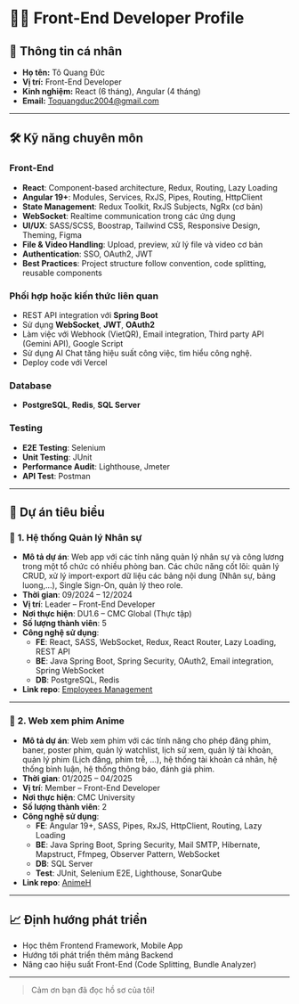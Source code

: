 # 🧑‍💻 Front-End Developer Profile

## 👤 Thông tin cá nhân

- **Họ tên:** Tô Quang Đức
- **Vị trí:** Front-End Developer
- **Kinh nghiệm:** React (6 tháng), Angular (4 tháng)
- **Email:** Toquangduc2004@gmail.com

---

## 🛠️ Kỹ năng chuyên môn

### Front-End
- **React**: Component-based architecture, Redux, Routing, Lazy Loading
- **Angular 19+**: Modules, Services, RxJS, Pipes, Routing, HttpClient
- **State Management**: Redux Toolkit, RxJS Subjects, NgRx (cơ bản)
- **WebSocket**: Realtime communication trong các ứng dụng
- **UI/UX**: SASS/SCSS, Boostrap, Tailwind CSS, Responsive Design, Theming, Figma
- **File & Video Handling**: Upload, preview, xử lý file và video cơ bản
- **Authentication**: SSO, OAuth2, JWT
- **Best Practices**: Project structure follow convention, code splitting, reusable components

### Phối hợp hoặc kiến thức liên quan
- REST API integration với **Spring Boot**
- Sử dụng **WebSocket**, **JWT**, **OAuth2**
- Làm việc với Webhook (VietQR), Email integration, Third party API (Gemini API), Google Script
- Sử dụng AI Chat tăng hiệu suất công việc, tìm hiểu công nghệ.
- Deploy code với Vercel

### Database
- **PostgreSQL**, **Redis**, **SQL Server**

### Testing
- **E2E Testing**: Selenium
- **Unit Testing**: JUnit
- **Performance Audit**: Lighthouse, Jmeter
- **API Test**: Postman

---

## 📁 Dự án tiêu biểu

### 🚀 **1. Hệ thống Quản lý Nhân sự**
- **Mô tả dự án**: Web app với các tính năng quản lý nhân sự và công lương trong một tổ chức có nhiều phòng ban. Các chức năng cốt lõi: quản lý CRUD, xử lý import-export dữ liệu các bảng nội dung (Nhân sự, bảng luong,...), Single Sign-On, quản lý theo role.
- **Thời gian**: 09/2024 – 12/2024
- **Vị trí**: Leader – Front-End Developer
- **Nơi thực hiện**: DU1.6 – CMC Global (Thực tập)
- **Số lượng thành viên**: 5
- **Công nghệ sử dụng**:
  - **FE**: React, SASS, WebSocket, Redux, React Router, Lazy Loading, REST API
  - **BE**: Java Spring Boot, Spring Security, OAuth2, Email integration, Spring WebSocket
  - **DB**: PostgreSQL, Redis
- **Link repo**: [Employees Management](https://github.com/Fxdonad/project_thuctap_cmc_global)

---

### 🎥 **2. Web xem phim Anime**
- **Mô tả dự án**: Web xem phim với các tính năng cho phép đăng phim, baner, poster phim, quản lý watchlist, lịch sử xem, quản lý tài khoản, quản lý phim (Lịch đăng, phim trễ, ...), hệ thống tài khoản cá nhân, hệ thống bình luận, hệ thống thông báo, đánh giá phim.
- **Thời gian**: 01/2025 – 04/2025
- **Vị trí**: Member – Front-End Developer
- **Nơi thực hiện**: CMC University
- **Số lượng thành viên**: 2
- **Công nghệ sử dụng**:
  - **FE**: Angular 19+, SASS, Pipes, RxJS, HttpClient, Routing, Lazy Loading
  - **BE**: Java Spring Boot, Spring Security, Mail SMTP, Hibernate, Mapstruct, Ffmpeg, Observer Pattern, WebSocket
  - **DB**: SQL Server
  - **Test**: JUnit, Selenium E2E, Lighthouse, SonarQube
- **Link repo**: [AnimeH](https://github.com/orgs/AnimeHWeb/repositories)

---

## 📈 Định hướng phát triển
- Học thêm Frontend Framework, Mobile App
- Hướng tới phát triển thêm mảng Backend
- Nâng cao hiệu suất Front-End (Code Splitting, Bundle Analyzer)

---

> Cảm ơn bạn đã đọc hồ sơ của tôi!
